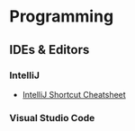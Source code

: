 # Programming

## IDEs & Editors

### IntelliJ

* [IntelliJ Shortcut Cheatsheet](https://resources.jetbrains.com/storage/products/intellij-idea/docs/IntelliJIDEA_ReferenceCard.pdf)

### Visual Studio Code



